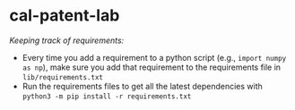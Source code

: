# cal-patent-lab

_Keeping track of requirements:_

* Every time you add a requirement to a python script (e.g., `import numpy as np`), make sure you add that requirement to the requirements file in `lib/requirements.txt`
* Run the requirements files to get all the latest dependencies with `python3 -m pip install -r requirements.txt`